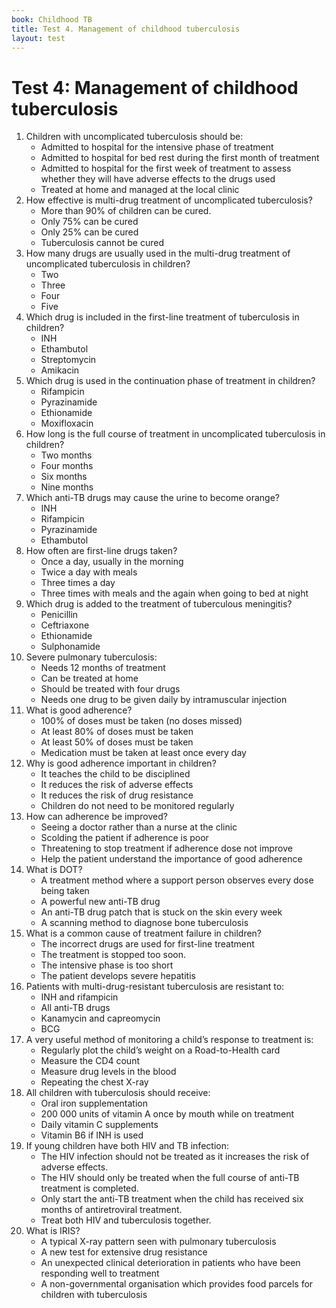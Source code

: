 ```yaml
---
book: Childhood TB
title: Test 4. Management of childhood tuberculosis
layout: test
---
```


# Test 4: Management of childhood tuberculosis

1.	Children with uncomplicated tuberculosis should be:
	-	Admitted to hospital for the intensive phase of treatment
	-	Admitted to hospital for bed rest during the first month of treatment
	-	Admitted to hospital for the first week of treatment to assess whether they will have adverse effects to the drugs used
	+	Treated at home and managed at the local clinic
2.	How effective is multi-drug treatment of uncomplicated tuberculosis?
	+	More than 90% of children can be cured.
	-	Only 75% can be cured
	-	Only 25% can be cured
	-	Tuberculosis cannot be cured
3.	How many drugs are usually used in the multi-drug treatment of uncomplicated tuberculosis in children?
	-	Two
	+	Three
	-	Four
	-	Five
4.	Which drug is included in the first-line treatment of tuberculosis in children?
	+	INH
	-	Ethambutol
	-	Streptomycin
	-	Amikacin
5.	Which drug is used in the continuation phase of treatment in children?
	+	Rifampicin
	-	Pyrazinamide
	-	Ethionamide
	-	Moxifloxacin
6.	How long is the full course of treatment in uncomplicated tuberculosis in children?
	-	Two months
	-	Four months
	+	Six months
	-	Nine months
7.	Which anti-TB drugs may cause the urine to become orange?
	-	INH
	+	Rifampicin
	-	Pyrazinamide
	-	Ethambutol
8.	How often are first-line drugs taken?
	+	Once a day, usually in the morning
	-	Twice a day with meals
	-	Three times a day
	-	Three times with meals and the again when going to bed at night
9.	Which drug is added to the treatment of tuberculous meningitis?
	-	Penicillin
	-	Ceftriaxone
	+	Ethionamide
	-	Sulphonamide
10.	Severe pulmonary tuberculosis:
	-	Needs 12 months of treatment
	-	Can be treated at home
	+	Should be treated with four drugs
	-	Needs one drug to be given daily by intramuscular injection
11.	What is good adherence?
	-	100% of doses must be taken (no doses missed)
	+	At least 80% of doses must be taken
	-	At least 50% of doses must be taken
	-	Medication must be taken at least once every day
12.	Why is good adherence important in children?
	-	It teaches the child to be disciplined
	-	It reduces the risk of adverse effects
	+	It reduces the risk of drug resistance
	-	Children do not need to be monitored regularly
13.	How can adherence be improved?
	-	Seeing a doctor rather than a nurse at the clinic
	-	Scolding the patient if adherence is poor
	-	Threatening to stop treatment if adherence dose not improve
	+	Help the patient understand the importance of good adherence
14.	What is DOT?
	+	A treatment method where a support person observes every dose being taken
	-	A powerful new anti-TB drug
	-	An anti-TB drug patch that is stuck on the skin every week
	-	A scanning method to diagnose bone tuberculosis
15.	What is a common cause of treatment failure in children?
	-	The incorrect drugs are used for first-line treatment
	+	The treatment is stopped too soon.
	-	The intensive phase is too short
	-	The patient develops severe hepatitis
16.	Patients with multi-drug-resistant tuberculosis are resistant to:
	+	INH and rifampicin
	-	All anti-TB drugs
	-	Kanamycin and capreomycin
	-	BCG
17.	A very useful method of monitoring a child’s response to treatment is:
	+	Regularly plot the child’s weight on a Road-to-Health card
	-	Measure the CD4 count
	-	Measure drug levels in the blood
	-	Repeating the chest X-ray
18.	All children with tuberculosis should receive:
	-	Oral iron supplementation
	+	200 000 units of vitamin A once by mouth while on treatment
	-	Daily vitamin C supplements
	-	Vitamin B6 if INH is used
19.	If young children have both HIV and TB infection:
	-	The HIV infection should not be treated as it increases the risk of adverse effects.
	-	The HIV should only be treated when the full course of anti-TB treatment is completed.
	-	Only start the anti-TB treatment when the child has received six months of antiretroviral treatment.
	+	Treat both HIV and tuberculosis together.
20.	What is IRIS?
	-	A typical X-ray pattern seen with pulmonary tuberculosis
	-	A new test for extensive drug resistance
	+	An unexpected clinical deterioration in patients who have been responding well to treatment
	-	A non-governmental organisation which provides food parcels for children with tuberculosis
